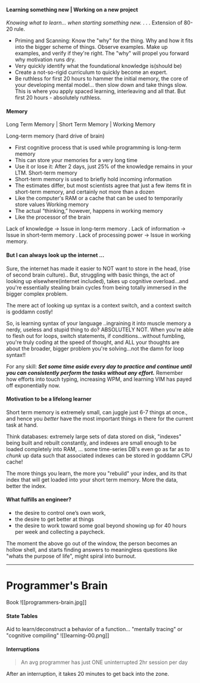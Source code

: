 #### Learning something new | Working on a new project

_Knowing what to learn... when starting something new._  . . . Extension of 80-20 rule.

- Priming and Scanning: Know the "why" for the thing. Why and how it fits into the bigger scheme of things. Observe examples. Make up examples, and verify if they're right. The "why" will propel you forward why motivation runs dry.
- Very quickly identify what the foundational knowledge is(should be)
- Create a not-so-rigid curriculum to quickly become an expert.
- Be ruthless for first 20 hours to hammer the initial memory, the core of your developing mental model... then slow down and take things slow. This is where you apply spaced learning, interleaving and all that. But first 20 hours - absolutely ruthless.


#### Memory
Long Term Memory | Short Term Memory | Working Memory

Long-term memory (hard drive of brain)
- First cognitive process that is used while programming is long-term memory
- This can store your memories for a very long time
- Use it or lose it: After 2 days, just 25% of the knowledge remains in your LTM.
Short-term memory
- Short-term memory is used to briefly hold incoming information
- The estimates differ, but most scientists agree that just a few items fit in short-term memory, and certainly not more than a dozen
- Like the computer's RAM or a cache that can be used to temporarily store values
Working memory
- The actual “thinking,” however, happens in working memory
- Like the processor of the brain

Lack of knowledge -> Issue in long-term memory .
Lack of information -> Issue in short-term memory .
Lack of processing power -> Issue in working memory.

#### But I can always look up the internet ...
Sure, the internet has made it easier to NOT want to store in the head, (rise of second brain culture).. But, struggling with basic things, the act of looking up elsewhere(internet included), takes up cognitive overload...and you're essentially stealing brain cycles from being totally immersed in the bigger complex problem.

The mere act of looking up syntax is a context switch, and a context switch is goddamn costly!

So, is learning syntax of your language ..ingraining it into muscle memory a nerdy, useless and stupid thing to do? ABSOLUTELY NOT. When you're able to flesh out for loops, switch statements, if conditions...without fumbling, you're truly coding at the speed of thought, and ALL your thoughts are about the broader, bigger problem you're solving...not the damn for loop syntax!! 

For any skill:
_**Set some time aside every day to practice and continue until you can consistently perform the tasks without any effort.**_
Remember how efforts into touch typing, increasing WPM, and learning VIM has payed off exponentially now.



#### Motivation to be a lifelong learner
Short term memory is extremely small, can juggle just 6-7 things at once., and hence you _better_ have the most important things in there for the current task at hand.

Think databases: extremely large sets of data stored on disk, "indexes" being built and rebuilt constantly, and indexes are small enough to be loaded completely into RAM, ... some time-series DB's even go as far as to _chunk_ up data such that associated indexes can be stored in goddamn CPU cache!

The more things you learn, the more you "rebuild" your index, and its that index that will get loaded into your short term memory. More the data, better the index.

#### What fulfills an engineer?
- the desire to control one’s own work,
- the desire to get better at things
- the desire to work toward some goal beyond showing up for 40 hours per week and collecting a paycheck.

The moment the above go out of the window, the person becomes an hollow shell, and starts finding answers to meaningless questions like "whats the purpose of life", might spiral into burnout.


---
# Programmer's Brain 
Book
![[programmers-brain.jpg]]


#### State Tables
Aid to learn/deconstruct a behavior of a function... "mentally tracing" or "cognitive compiling"
![[learning-00.png]]

#### Interruptions
> An avg programmer has just ONE uninterrupted 2hr session per day

After an interruption, it takes 20 minutes to get back into the zone.